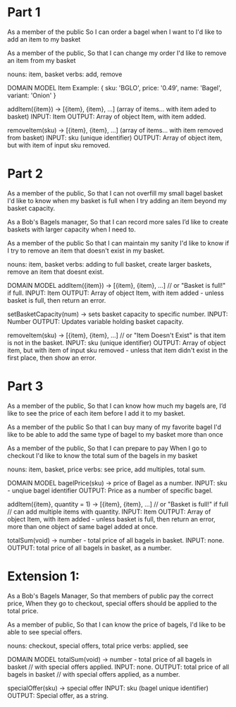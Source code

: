 # Part 1

As a member of the public
So I can order a bagel when I want to
I'd like to add an item to my basket

As a member of the public,
So that I can change my order
I'd like to remove an item from my basket

nouns: item, basket
verbs: add, remove

DOMAIN MODEL
Item Example:
{
sku: 'BGLO',
price: '0.49',
name: 'Bagel',
variant: 'Onion'
}

addItem({item}) -> [{item}, {item}, ...] (array of items... with item aded to basket)
INPUT: Item
OUTPUT: Array of object Item, with item added.

removeItem(sku) -> [{item}, {item}, ...] (array of items... with item removed from basket)
INPUT: sku (unique identifier)
OUTPUT: Array of object item, but with item of input sku removed.

# Part 2

As a member of the public,
So that I can not overfill my small bagel basket
I'd like to know when my basket is full when I try adding an item beyond my basket capacity.

As a Bob's Bagels manager,
So that I can record more sales
I’d like to create baskets with larger capacity when I need to.

As a member of the public
So that I can maintain my sanity
I'd like to know if I try to remove an item that doesn't exist in my basket.

nouns: item, basket
verbs: adding to full basket, create larger baskets, remove an item that doesnt exist.

DOMAIN MODEL
addItem({item}) -> [{item}, {item}, ...] // or "Basket is full!" if full.
INPUT: Item
OUTPUT: Array of object Item, with item added - unless basket is full, then return an error.

setBasketCapacity(num) -> sets basket capacity to specific number.
INPUT: Number
OUTPUT: Updates variable holding basket capacity.

removeItem(sku) -> [{item}, {item}, ...] // or "Item Doesn't Exist" is that item is not in the basket.
INPUT: sku (unique identifier)
OUTPUT: Array of object item, but with item of input sku removed - unless that item didn't exist in the first place, then show an error.

# Part 3

As a member of the public,
So that I can know how much my bagels are,
I’d like to see the price of each item before I add it to my basket.

As a member of the public
So that I can buy many of my favorite bagel
I'd like to be able to add the same type of bagel to my basket more than once

As a member of the public,
So that I can prepare to pay
When I go to checkout I'd like to know the total sum of the bagels in my basket

nouns: item, basket, price
verbs: see price, add multiples, total sum.

DOMAIN MODEL
bagelPrice(sku) -> price of Bagel as a number.
INPUT: sku - unqiue bagel identifier
OUTPUT: Price as a number of specific bagel.

addItem({item}, quantity = 1) -> [{item}, {item}, ...] // or "Basket is full!" if full // can add multiple items with quantity.
INPUT: Item
OUTPUT: Array of object Item, with item added - unless basket is full, then return an error, more than one object of same bagel added at once.

totalSum(void) -> number - total price of all bagels in basket.
INPUT: none.
OUTPUT: total price of all bagels in basket, as a number.

# Extension 1:

As a Bob's Bagels Manager,
So that members of public pay the correct price,
When they go to checkout, special offers should be applied to the total price.

As a member of public,
So that I can know the price of bagels,
I'd like to be able to see special offers.

nouns: checkout, special offers, total price
verbs: applied, see

DOMAIN MODEL
totalSum(void) -> number - total price of all bagels in basket // with special offers applied.
INPUT: none.
OUTPUT: total price of all bagels in basket // with special offers applied, as a number.

specialOffer(sku) -> special offer
INPUT: sku (bagel unique identifier)
OUTPUT: Special offer, as a string.
